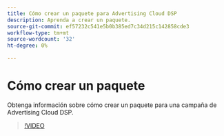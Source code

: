 ```yaml
---
title: Cómo crear un paquete para Advertising Cloud DSP
description: Aprenda a crear un paquete.
source-git-commit: ef57232c541e5b0b385ed7c34d215c142858cde3
workflow-type: tm+mt
source-wordcount: '32'
ht-degree: 0%

---
```


# Cómo crear un paquete

Obtenga información sobre cómo crear un paquete para una campaña de Advertising Cloud DSP.

>[!VIDEO](https://video.tv.adobe.com/v/339203)

